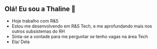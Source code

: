 ## Olá! Eu sou a Thaline 👋

- Hoje trabalho com R&S
- Estou me desenvolvendo em R&S Tech, e me aprofundando mais nos outros subsistemas do RH
- Sinta-se a vontade para me perguntar se tenho vagas na área Tech
- Ela/ Dela

